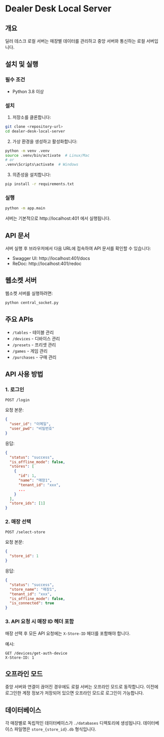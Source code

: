# Dealer Desk Local Server

## 개요
딜러 데스크 로컬 서버는 매장별 데이터를 관리하고 중앙 서버와 통신하는 로컬 서버입니다.

## 설치 및 실행

### 필수 조건

- Python 3.8 이상

### 설치

1. 저장소를 클론합니다:
```bash
git clone <repository-url>
cd dealer-desk-local-server
```

2. 가상 환경을 생성하고 활성화합니다:
```bash
python -m venv .venv
source .venv/bin/activate  # Linux/Mac
# or
.venv\Scripts\activate  # Windows
```

3. 의존성을 설치합니다:
```bash
pip install -r requirements.txt
```

### 실행

```bash
python -m app.main
```

서버는 기본적으로 http://localhost:401 에서 실행됩니다.

## API 문서

서버 실행 후 브라우저에서 다음 URL에 접속하여 API 문서를 확인할 수 있습니다:
- Swagger UI: http://localhost:401/docs
- ReDoc: http://localhost:401/redoc

## 웹소켓 서버

웹소켓 서버를 실행하려면:

```bash
python central_socket.py
```

## 주요 APIs

- `/tables` - 테이블 관리
- `/devices` - 디바이스 관리 
- `/presets` - 프리셋 관리
- `/games` - 게임 관리
- `/purchases` - 구매 관리 

## API 사용 방법

### 1. 로그인
```
POST /login
```
요청 본문:
```json
{
  "user_id": "이메일",
  "user_pwd": "비밀번호"
}
```
응답:
```json
{
  "status": "success",
  "is_offline_mode": false,
  "stores": [
    {
      "id": 1,
      "name": "매장1",
      "tenant_id": "xxx",
      ...
    }
  ],
  "store_ids": [1]
}
```

### 2. 매장 선택
```
POST /select-store
```
요청 본문:
```json
{
  "store_id": 1
}
```
응답:
```json
{
  "status": "success",
  "store_name": "매장1",
  "tenant_id": "xxx",
  "is_offline_mode": false,
  "is_connected": true
}
```

### 3. API 요청 시 매장 ID 헤더 포함
매장 선택 후 모든 API 요청에는 `X-Store-ID` 헤더를 포함해야 합니다.

예시:
```
GET /devices/get-auth-device
X-Store-ID: 1
```

## 오프라인 모드
중앙 서버와 연결이 끊어진 경우에도 로컬 서버는 오프라인 모드로 동작합니다. 이전에 로그인한 계정 정보가 저장되어 있으면 오프라인 모드로 로그인이 가능합니다.

## 데이터베이스
각 매장별로 독립적인 데이터베이스가 `./databases` 디렉토리에 생성됩니다. 데이터베이스 파일명은 `store_{store_id}.db` 형식입니다. 